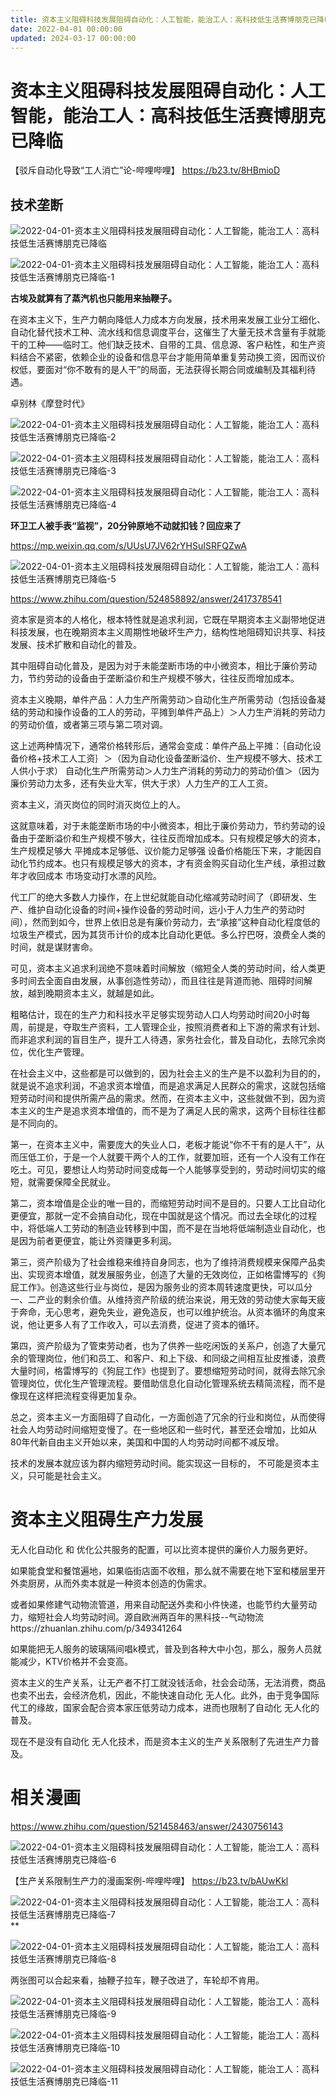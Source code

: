 ```yaml
---
title: 资本主义阻碍科技发展阻碍自动化：人工智能，能治工人：高科技低生活赛博朋克已降临
date: 2022-04-01 00:00:00
updated: 2024-03-17 00:00:00
---
```



# 资本主义阻碍科技发展阻碍自动化：人工智能，能治工人：高科技低生活赛博朋克已降临

【驳斥自动化导致“工人消亡”论-哔哩哔哩】 https://b23.tv/8HBmioD

## 技术垄断
![2022-04-01-资本主义阻碍科技发展阻碍自动化：人工智能，能治工人：高科技低生活赛博朋克已降临](assets/2022-04-01-资本主义阻碍科技发展阻碍自动化：人工智能，能治工人：高科技低生活赛博朋克已降临.jpeg)

![2022-04-01-资本主义阻碍科技发展阻碍自动化：人工智能，能治工人：高科技低生活赛博朋克已降临-1](assets/2022-04-01-资本主义阻碍科技发展阻碍自动化：人工智能，能治工人：高科技低生活赛博朋克已降临-1.jpeg)





**古埃及就算有了蒸汽机也只能用来抽鞭子。**

在资本主义下，生产力朝向降低人力成本方向发展，技术用来发展工业分工细化、自动化替代技术工种、流水线和信息调度平台，这催生了大量无技术含量有手就能干的工种——临时工。他们缺乏技术、自带的工具、信息源、客户粘性，和生产资料结合不紧密，依赖企业的设备和信息平台才能用简单重复劳动换工资，因而议价权低，要面对“你不敢有的是人干”的局面，无法获得长期合同或编制及其福利待遇。

















卓别林《摩登时代》

![2022-04-01-资本主义阻碍科技发展阻碍自动化：人工智能，能治工人：高科技低生活赛博朋克已降临-2](assets/2022-04-01-资本主义阻碍科技发展阻碍自动化：人工智能，能治工人：高科技低生活赛博朋克已降临-2.jpeg)

![2022-04-01-资本主义阻碍科技发展阻碍自动化：人工智能，能治工人：高科技低生活赛博朋克已降临-3](assets/2022-04-01-资本主义阻碍科技发展阻碍自动化：人工智能，能治工人：高科技低生活赛博朋克已降临-3.jpeg)

![2022-04-01-资本主义阻碍科技发展阻碍自动化：人工智能，能治工人：高科技低生活赛博朋克已降临-4](assets/2022-04-01-资本主义阻碍科技发展阻碍自动化：人工智能，能治工人：高科技低生活赛博朋克已降临-4.jpeg)









**环卫工人被手表“监视”，20分钟原地不动就扣钱？回应来了**

https://mp.weixin.qq.com/s/UUsU7JV62rYHSuISRFQZwA

![2022-04-01-资本主义阻碍科技发展阻碍自动化：人工智能，能治工人：高科技低生活赛博朋克已降临-5](assets/2022-04-01-资本主义阻碍科技发展阻碍自动化：人工智能，能治工人：高科技低生活赛博朋克已降临-5.png)

https://www.zhihu.com/question/524858892/answer/2417378541

资本家是资本的人格化，根本特性就是追求利润，它既在早期资本主义副带地促进科技发展，也在晚期资本主义周期性地破坏生产力，结构性地阻碍知识共享、科技发展、技术扩散和自动化的普及。

其中阻碍自动化普及，是因为对于未能垄断市场的中小微资本，相比于廉价劳动力，节约劳动的设备由于垄断溢价和生产规模不够大，往往反而增加成本。

资本主义晚期，单件产品：人力生产所需劳动＞自动化生产所需劳动（包括设备凝结的劳动和操作设备的工人的劳动，平摊到单件产品上）＞人力生产消耗的劳动力的劳动价值，或者第三项与第二项对调。

这上述两种情况下，通常价格转形后，通常会变成：单件产品上平摊：｛自动化设备价格+技术工人工资｝＞（因为自动化设备垄断溢价、生产规模不够大、技术工人供小于求） 自动化生产所需劳动＞人力生产消耗的劳动力的劳动价值＞（因为廉价劳动力太多，还有失业大军，供大于求）人力生产的工人工资。

资本主义，消灭岗位的同时消灭岗位上的人。

这就意味着，对于未能垄断市场的中小微资本，相比于廉价劳动力，节约劳动的设备由于垄断溢价和生产规模不够大，往往反而增加成本。只有规模足够大的资本，生产规模足够大 平摊成本足够低、议价能力足够强 设备价格能压下来，才能因自动化节约成本。也只有规模足够大的资本，才有资金购买自动化生产线，承担过数年才收回成本 市场变动打水漂的风险。

代工厂的绝大多数人力操作，在上世纪就能自动化缩减劳动时间了（即研发、生产、维护自动化设备的时间+操作设备的劳动时间，远小于人力生产的劳动时间），然而到如今，世界上依旧总是有廉价劳动力，去“承接”这种自动化程度低的垃圾生产模式，因为其货币计价的成本比自动化更低。多么拧巴呀，浪费全人类的时间，就是谋财害命。

可见，资本主义追求利润绝不意味着时间解放（缩短全人类的劳动时间，给人类更多时间去全面自由发展，从事创造性劳动），而且往往是背道而驰、阻碍时间解放，越到晚期资本主义，就越是如此。

粗略估计，现在的生产力和科技水平足够实现劳动人口人均劳动时间20小时每周，前提是，夺取生产资料，工人管理企业，按照消费者和上下游的需求有计划、而非追求利润的盲目生产，提升工人待遇，家务社会化，普及自动化，去除冗余岗位，优化生产管理。

在社会主义中，这些都是可以做到的，因为社会主义的生产是不以盈利为目的的，就是说不追求利润，不追求资本增值，而是追求满足人民群众的需求，这就包括缩短劳动时间和提供所需产品的需求。然而，在资本主义中，这些就做不到，因为资本主义的生产是追求资本增值的，而不是为了满足人民的需求，这两个目标往往都是不同向的。

第一，在资本主义中，需要庞大的失业人口，老板才能说“你不干有的是人干”，从而压低工价，于是一个人就要干两个人的工作，就要加班，还有一个人没有工作在吃土。可见，要想让人均劳动时间变成每一个人能够享受到的，劳动时间切实的缩短，就需要保障全民就业。

第二，资本增值是企业的唯一目的，而缩短劳动时间不是目的。只要人工比自动化更便宜，那就一定不会搞自动化，现在中国就是这个情况。而过去全球化的过程中，将低端人工劳动的制造业转移到中国，而不是在当地将低端制造业自动化，也是因为前者更便宜，能让外资赚更多利润。

第三，资产阶级为了社会维稳来维持自身同志，也为了维持消费规模来保障产品卖出、实现资本增值，就发展服务业，创造了大量的无效岗位，正如格雷博写的《狗屁工作》。创造这些行业与岗位，是因为服务业的资本周转速度更快，可以瓜分一、二产业的剩余价值。从维持资产阶级的统治来说，用无效的劳动使大家每天疲于奔命，无心思考，避免失业，避免造反，也可以维护统治。从资本循环的角度来说，他让更多人有了工作收入，可以去消费，促进了资本的循环。

第四，资产阶级为了管束劳动者，也为了供养一些吃闲饭的关系户，创造了大量冗余的管理岗位，他们和员工、和客户、和上下级、和同级之间相互扯皮推诿，浪费大量时间，格雷博写的《狗屁工作》也提到了。要想缩短劳动时间，就得去除冗余管理岗位，优化生产管理流程。要借助信息化自动化管理系统去精简流程，而不是像现在这样把流程变得更加复杂。

总之，资本主义一方面阻碍了自动化，一方面创造了冗余的行业和岗位，从而使得社会人均劳动时间缩短变慢了。在一些地区和一些时代，甚至还会增加，比如从80年代新自由主义开始以来，美国和中国的人均劳动时间都不减反增。

技术的发展本就应该为群内缩短劳动时间。能实现这一目标的， 不可能是资本主义，只可能是社会主义。

# 资本主义阻碍生产力发展

无人化自动化 和 优化公共服务的配置，可以比资本提供的廉价人力服务更好。

如果能食堂和餐馆遍地，如果临街店面不收租，那么就不需要在地下室和楼层里开外卖厨房，从而外卖本就是一种资本创造的伪需求。

或者如果修建气动物流管道，用来自动配送外卖和小件快递，也能节约大量劳动力，缩短社会人均劳动时间。源自欧洲两百年的黑科技--气动物流https://zhuanlan.zhihu.com/p/349341264

如果能把无人服务的玻璃隔间唱k模式，普及到各种大中小包，那么，服务人员就能减少，KTV价格并不会变高。

资本主义的生产关系，让无产者不打工就没钱活命，社会会动荡，无法消费，商品也卖不出去，会经济危机，因此，不能快速自动化 无人化。此外，由于竞争国际代工的缘故，国家会配合资本家压低劳动力成本，进而也限制了自动化 无人化的普及。

现在不是没有自动化 无人化技术，而是资本主义的生产关系限制了先进生产力普及。

# 相关漫画

https://www.zhihu.com/question/521458463/answer/2430756143

![2022-04-01-资本主义阻碍科技发展阻碍自动化：人工智能，能治工人：高科技低生活赛博朋克已降临-6](assets/2022-04-01-资本主义阻碍科技发展阻碍自动化：人工智能，能治工人：高科技低生活赛博朋克已降临-6.jpeg)

【生产关系限制生产力的漫画案例-哔哩哔哩】 https://b23.tv/bAUwKkl

![2022-04-01-资本主义阻碍科技发展阻碍自动化：人工智能，能治工人：高科技低生活赛博朋克已降临-7](assets/2022-04-01-资本主义阻碍科技发展阻碍自动化：人工智能，能治工人：高科技低生活赛博朋克已降临-7.jpeg)**


![2022-04-01-资本主义阻碍科技发展阻碍自动化：人工智能，能治工人：高科技低生活赛博朋克已降临-8](assets/2022-04-01-资本主义阻碍科技发展阻碍自动化：人工智能，能治工人：高科技低生活赛博朋克已降临-8.jpeg)

两张图可以合起来看，抽鞭子拉车，鞭子改进了，车轮却不肯用。

![2022-04-01-资本主义阻碍科技发展阻碍自动化：人工智能，能治工人：高科技低生活赛博朋克已降临-9](assets/2022-04-01-资本主义阻碍科技发展阻碍自动化：人工智能，能治工人：高科技低生活赛博朋克已降临-9.jpeg)

![2022-04-01-资本主义阻碍科技发展阻碍自动化：人工智能，能治工人：高科技低生活赛博朋克已降临-10](assets/2022-04-01-资本主义阻碍科技发展阻碍自动化：人工智能，能治工人：高科技低生活赛博朋克已降临-10.jpeg)

![2022-04-01-资本主义阻碍科技发展阻碍自动化：人工智能，能治工人：高科技低生活赛博朋克已降临-11](assets/2022-04-01-资本主义阻碍科技发展阻碍自动化：人工智能，能治工人：高科技低生活赛博朋克已降临-11.jpeg)

